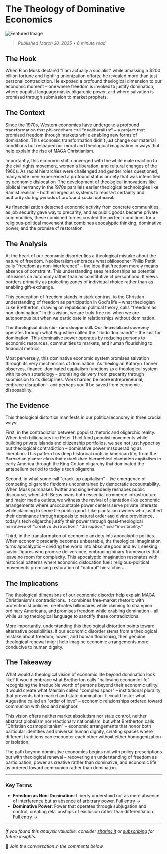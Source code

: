 # The Theology of Dominative Economics

![Featured Image](https://via.placeholder.com/1200x630/000000/FFFFFF?text=Dominative+Economics)

> *Published March 20, 2025 • 6 minute read*

## The Hook

When Elon Musk declared "I am actually a socialist" while amassing a $200 billion fortune and fighting unionization efforts, he revealed more than just personal contradiction. He exposed a profound theological dimension to our economic moment – one where freedom is invoked to justify domination, where populist language masks oligarchic power, and where salvation is promised through submission to market prophets.

## The Context

Since the 1970s, Western economies have undergone a profound transformation that philosophers call "neoliberalism" – a project that promised freedom through markets while enabling new forms of domination. This economic transformation didn't just change our material conditions but reshaped our moral and theological imagination in ways that help explain the rise of MAGA Christianism.

Importantly, this economic shift converged with the white male reaction to the civil rights movement, women's liberation, and cultural changes of the 1960s. As racial hierarchies were challenged and gender roles questioned, many white men experienced a profound status anxiety that was intensified by economic dislocation. The development of theological innovations like biblical inerrancy in the 1970s parallels earlier theological technologies like Ramist realism – both emerged as systems to reassert certainty and authority during periods of profound social upheaval.

As financialization detached economic activity from concrete communities, as job security gave way to precarity, and as public goods became private commodities, these combined forces created the perfect conditions for a religious-political movement that combines apocalyptic thinking, dominative power, and the promise of restoration.

## The Analysis

At the heart of our economic disorder lies a theological mistake about the nature of freedom. Neoliberalism embraces what philosopher Philip Pettit calls "freedom as non-interference" – the idea that freedom merely means absence of constraint. This understanding sees relationships as potential intrusions on autonomy rather than as constitutive of personhood. It views borders primarily as protecting zones of individual choice rather than as enabling gift-exchange.

This conception of freedom stands in stark contrast to the Christian understanding of freedom as participation in God's life – what theologian Luke Bretherton, drawing on republican political theory, calls "freedom as non-domination." In this vision, we are truly free not when we are autonomous but when we participate in relationships without domination.

The theological distortion runs deeper still. Our financialized economy operates through what Augustine called the "libido dominandi" – the lust for domination. This dominative power operates by reducing persons to economic resources, communities to markets, and human flourishing to financial metrics.

Most perversely, this dominative economic system promises salvation through its very mechanisms of domination. As theologian Kathryn Tanner observes, finance-dominated capitalism functions as a theological system with its own soteriology – promising delivery from precarity through submission to its disciplines. Work harder, be more entrepreneurial, embrace disruption – and perhaps you'll be saved from economic disposability.

## The Evidence

This theological distortion manifests in our political economy in three crucial ways:

First, in the contradiction between populist rhetoric and oligarchic reality. When tech billionaires like Peter Thiel fund populist movements while building private islands and citizenship portfolios, we see not just hypocrisy but theological contradiction – dominative power masquerading as liberation. This pattern has deep historical roots in American life, from the Barbadian planter class that established hierarchical plantation capitalism in early America through the King Cotton oligarchy that dominated the antebellum period to today's tech oligarchs.

Second, in what some call "crack-up capitalism" – the emergence of competing oligarchic fiefdoms unconstrained by democratic accountability. When Musk purchases Twitter and single-handedly reshapes public discourse, when Jeff Bezos owns both essential commerce infrastructure and major media outlets, we witness the revival of plantation-like economic arrangements where unaccountable power centers serve private interests while claiming to serve the public good. Like plantation owners who justified their dominance through appeals to natural order and divine providence, today's tech oligarchs justify their power through quasi-theological narratives of "creative destruction," "disruption," and "inevitability."

Third, in the transformation of economic anxiety into apocalyptic politics. When economic precarity becomes unbearable, the theological imagination turns apocalyptic – dividing the world into absolute good and evil, seeking savior figures who promise deliverance, embracing binary frameworks that leave no room for complexity. This apocalyptic imagination resonates with historical patterns where economic dislocation fuels religious-political movements promising restoration of "natural" hierarchies.

## The Implications

The theological dimensions of our economic disorder help explain MAGA Christianism's contradictions. It combines free-market rhetoric with protectionist policies, celebrates billionaires while claiming to champion ordinary Americans, and promises freedom while enabling domination – all while using theological language to sanctify these contradictions.

More importantly, understanding this theological distortion points toward alternative possibilities. If our economic disorder stems from a theological mistake about freedom, power, and human flourishing, then genuine theological renewal might help imagine economic arrangements more conducive to human dignity.

## The Takeaway

What would a theological vision of economic life beyond domination look like? It would embrace what Bretherton calls "hallowing economic life" – recognizing the irreducible worth of persons beyond their economic utility. It would create what Maritain called "complex space" – institutional plurality that prevents both market and state domination. It would foster what Augustine called an "order of love" – economic relationships ordered toward communion with God and neighbor.

This vision offers neither market absolutism nor state control, neither abstract globalism nor reactionary nationalism, but what Bretherton calls "Christian cosmopolitanism" – economic arrangements that honor both particular identities and universal human dignity, creating spaces where different traditions can encounter each other without either homogenization or isolation.

The path beyond dominative economics begins not with policy prescriptions but with theological renewal – recovering an understanding of freedom as participation, power as creative rather than dominative, and economic life as ordered toward communion rather than domination.

---

### Key Terms
- **Freedom as Non-Domination**: Liberty understood not as mere absence of interference but as absence of arbitrary power. [Full entry →](#)
- **Dominative Power**: Power that operates through subjugation and control, creating relationships of exclusion rather than differentiation. [Full entry →](#)

---

*If you found this analysis valuable, consider [sharing it](#) or [subscribing](#) for future insights.*

💬 *Join the conversation in the comments below.*
